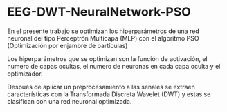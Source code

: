 # EEG-DWT-NeuralNetwork-PSO
En el presente trabajo se optimizan los hiperparámetros de una red neuronal del tipo Perceptrón Multicapa (MLP) con el algoritmo PSO (Optimizacíón por enjambre de partículas)

Los hiperparámetros que se optimizan son la función de activación, el numero de capas ocultas, el numero de neuronas en cada capa oculta y el optimizador.

Después de aplicar un preprocesamiento a las senales se extraen características con la Transformada Discreta Wavelet (DWT) y estas se clasifican con una red neuronal optimizada.